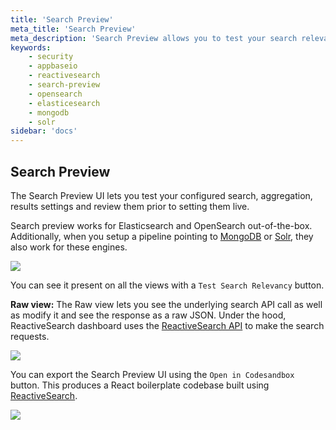```yaml
---
title: 'Search Preview'
meta_title: 'Search Preview'
meta_description: 'Search Preview allows you to test your search relevance visually with no-code'
keywords:
    - security
    - appbaseio
    - reactivesearch
    - search-preview
    - opensearch
    - elasticesearch
    - mongodb
    - solr
sidebar: 'docs'
---
```


## Search Preview

The Search Preview UI lets you test your configured search, aggregation, results settings and review them prior to setting them live.

Search preview works for Elasticsearch and OpenSearch out-of-the-box. Additionally, when you setup a pipeline pointing to [MongoDB](/docs/pipelines/how-to/mongodb-pipeline) or [Solr](/docs/pipelines/how-to/solr-pipeline), they also work for these engines.

![](https://i.imgur.com/088vv3q.png)

You can see it present on all the views with a `Test Search Relevancy` button.

**Raw view:** The Raw view lets you see the underlying search API call as well as modify it and see the response as a raw JSON. Under the hood, ReactiveSearch dashboard uses the [ReactiveSearch API](/docs/search/reactivesearch-api/) to make the search requests.

![](https://i.imgur.com/j2K7nYB.png)

You can export the Search Preview UI using the `Open in Codesandbox` button. This produces a React boilerplate codebase built using [ReactiveSearch](https://github.com/appbaseio/reactivesearch).

![](https://i.imgur.com/DuVJ07V.png)